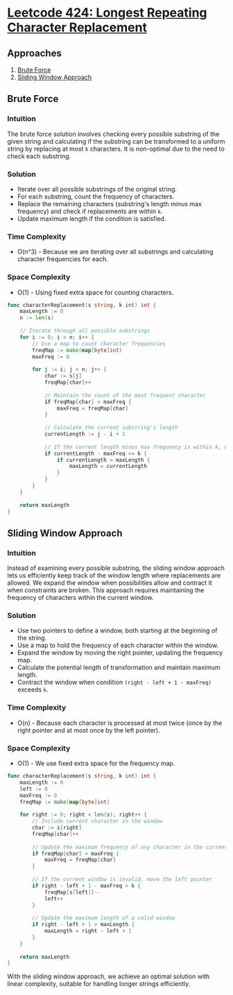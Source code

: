 # [Leetcode 424: Longest Repeating Character Replacement](https://leetcode.com/problems/longest-repeating-character-replacement/)

## Approaches
1. [Brute Force](#brute-force)
2. [Sliding Window Approach](#sliding-window-approach)

## Brute Force

### Intuition
The brute force solution involves checking every possible substring of the given string and calculating if the substring can be transformed to a uniform string by replacing at most `k` characters. It is non-optimal due to the need to check each substring.

### Solution
- Iterate over all possible substrings of the original string.
- For each substring, count the frequency of characters.
- Replace the remaining characters (substring's length minus max frequency) and check if replacements are within `k`.
- Update maximum length if the condition is satisfied.

### Time Complexity
- O(n^3) - Because we are iterating over all substrings and calculating character frequencies for each.

### Space Complexity
- O(1) - Using fixed extra space for counting characters.

```go
func characterReplacement(s string, k int) int {
    maxLength := 0
    n := len(s)
    
    // Iterate through all possible substrings
    for i := 0; i < n; i++ {
        // Use a map to count character frequencies
        freqMap := make(map[byte]int)
        maxFreq := 0
        
        for j := i; j < n; j++ {
            char := s[j]
            freqMap[char]++
            
            // Maintain the count of the most frequent character
            if freqMap[char] > maxFreq {
                maxFreq = freqMap[char]
            }
            
            // Calculate the current substring's length
            currentLength := j - i + 1
            
            // If the current length minus max frequency is within k, update maxLength
            if currentLength - maxFreq <= k {
                if currentLength > maxLength {
                    maxLength = currentLength
                }
            }
        }
    }
    
    return maxLength
}
```

## Sliding Window Approach

### Intuition
Instead of examining every possible substring, the sliding window approach lets us efficiently keep track of the window length where replacements are allowed. We expand the window when possibilities allow and contract it when constraints are broken. This approach requires maintaining the frequency of characters within the current window.

### Solution
- Use two pointers to define a window, both starting at the beginning of the string.
- Use a map to hold the frequency of each character within the window.
- Expand the window by moving the right pointer, updating the frequency map.
- Calculate the potential length of transformation and maintain maximum length.
- Contract the window when condition `(right - left + 1 - maxFreq)` exceeds `k`.

### Time Complexity
- O(n) - Because each character is processed at most twice (once by the right pointer and at most once by the left pointer).

### Space Complexity
- O(1) - We use fixed extra space for the frequency map.

```go
func characterReplacement(s string, k int) int {
    maxLength := 0
    left := 0
    maxFreq := 0
    freqMap := make(map[byte]int)
    
    for right := 0; right < len(s); right++ {
        // Include current character in the window
        char := s[right]
        freqMap[char]++
        
        // Update the maximum frequency of any character in the current window
        if freqMap[char] > maxFreq {
            maxFreq = freqMap[char]
        }
        
        // If the current window is invalid, move the left pointer
        if right - left + 1 - maxFreq > k {
            freqMap[s[left]]--
            left++
        }
        
        // Update the maximum length of a valid window
        if right - left + 1 > maxLength {
            maxLength = right - left + 1
        }
    }
    
    return maxLength
}
```

With the sliding window approach, we achieve an optimal solution with linear complexity, suitable for handling longer strings efficiently.

